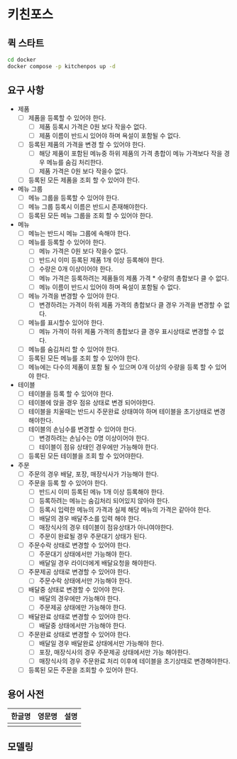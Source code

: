 # 키친포스

## 퀵 스타트

```sh
cd docker
docker compose -p kitchenpos up -d
```

## 요구 사항

- 제품
  - [ ] 제품을 등록할 수 있어야 한다.
    - [ ] 제품 등록시 가격은 0원 보다 작을수 없다.
    - [ ] 제품 이름이 반드시 있어야 하며 욕설이 포함될 수 없다.
  - [ ] 등록된 제품의 가격을 변경 할 수 있어야 한다. 
    - [ ] 해당 제품이 포함된 메뉴중 하위 제품의 가격 총합이 메뉴 가격보다 작을 경우 메뉴를 숨김 처리한다.
    - [ ] 제품 가격은 0원 보다 작을수 없다.
  - [ ] 등록된 모든 제품을 조회 할 수 있어야 한다.
- 메뉴 그룹
  - [ ] 메뉴 그룹을 등록할 수 있어야 한다.
  - [ ] 메뉴 그룹 등록시 이름은 반드시 존재해야한다.
  - [ ] 등록된 모든 메뉴 그룹을 조회 할 수 있어야 한다.
- 메뉴
  - [ ] 메뉴는 반드시 메뉴 그룹에 속해야 한다.
  - [ ] 메뉴를 등록할 수 있어야 한다.
    - [ ] 메뉴 가격은 0원 보다 작을수 없다. 
    - [ ] 반드시 이미 등록된 제품 1개 이상 등록해야 한다. 
    - [ ] 수량은 0개 이상이어야 한다.
    - [ ] 메뉴 가격은 등록하려는 제품들의 제품 가격 * 수량의 총합보다 클 수 없다.
    - [ ] 메뉴 이름이 반드시 있어야 하며 욕설이 포함될 수 없다.
  - [ ] 메뉴 가격을 변경할 수 있어야 한다.
    - [ ] 변경하려는 가격이 하위 제품 가격의 총합보다 클 경우 가격을 변경할 수 없다.
  - [ ] 메뉴를 표시할수 있어야 한다.
    - [ ] 메뉴 가격이 하위 제품 가격의 총합보다 클 경우 표시상태로 변경할 수 없다.
  - [ ] 메뉴를 숨김처리 할 수 있어야 한다.
  - [ ] 등록된 모든 메뉴를 조회 할 수 있어야 한다.
  - [ ] 메뉴에는 다수의 제품이 포함 될 수 있으며 0개 이상의 수량을 등록 할 수 있어야 한다.
- 테이블
  - [ ] 테이블을 등록 할 수 있어야 한다.
  - [ ] 테이블에 앉을 경우 점유 상태로 변경 되어야한다.
  - [ ] 테이블을 치울때는 반드시 주문완료 상태여야 하며 테이블을 초기상태로 변경해야한다.
  - [ ] 테이블의 손님수를 변경할 수 있어야 한다.
    - [ ] 변경하려는 손님수는 0명 이상이어야 한다. 
    - [ ] 테이블이 점유 상태인 경우에만 가능해야 한다.
  - [ ] 등록된 모든 테이블을 조회 할 수 있어야한다.
- 주문
  - [ ] 주문의 경우 배달, 포장, 매장식사가 가능해야 한다.
  - [ ] 주문을 등록 할 수 있어야 한다.
    - [ ] 반드시 이미 등록된 메뉴 1개 이상 등록해야 한다.
    - [ ] 등록하려는 메뉴는 숨김처리 되어있지 않아야 한다.
    - [ ] 등록시 입력한 메뉴의 가격과 실제 해당 메뉴의 가격은 같아야 한다.
    - [ ] 배달의 경우 배달주소를 입력 해야 한다. 
    - [ ] 매장식사의 경우 테이블이 점유상태가 아니여야한다.
    - [ ] 주문이 완료될 경우 주문대기 상태가 된다.
  - [ ] 주문수락 상태로 변경할 수 있어야 한다.
    - [ ] 주문대기 상태에서만 가능해야 한다.
    - [ ] 배달일 경우 라이더에게 배달요청을 해야한다.
  - [ ] 주문제공 상태로 변경할 수 있어야 한다.
    - [ ] 주문수락 상태에서만 가능해야 한다.
  - [ ] 배달중 상태로 변경할 수 있어야 한다.
    - [ ] 배달의 경우에만 가능해야 한다.
    - [ ] 주문제공 상태에만 가능해야 한다.
  - [ ] 배달완료 상태로 변경할 수 있어야 한다.
    - [ ] 배달중 상태에서만 가능해야 한다.
  - [ ] 주문완료 상태로 변경할 수 있어야 한다.
    - [ ] 배달일 경우 배달완료 상태에서만 가능해야 한다.
    - [ ] 포장, 매장식사의 경우 주문제공 상태에서만 가능 해야한다. 
    - [ ] 매장식사의 경우 주문완료 처리 이후에 테이블을 초기상태로 변경해야한다.
  - [ ] 등록된 모든 주문을 조회할 수 있어야 한다.

## 용어 사전

| 한글명 | 영문명 | 설명 |
| --- | --- | --- |
|  |  |  |

## 모델링

